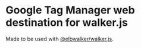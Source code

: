 # Google Tag Manager web destination for walker.js

Made to be used with [@elbwalker/walker.js](https://github.com/elbwalker/walker.js).
